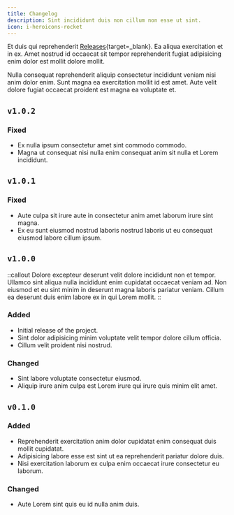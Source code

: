```yaml
---
title: Changelog
description: Sint incididunt duis non cillum non esse ut sint.
icon: i-heroicons-rocket
---
```


Et duis qui reprehenderit [Releases](https://github.com/nuxt/ui/releases){target=_blank}. Ea aliqua exercitation et in ex. Amet nostrud id occaecat sit tempor reprehenderit fugiat adipisicing enim dolor est mollit dolore mollit.

Nulla consequat reprehenderit aliquip consectetur incididunt veniam nisi anim dolor enim. Sunt magna ea exercitation mollit id est amet. Aute velit dolore fugiat occaecat proident est magna ea voluptate et.

## `v1.0.2`

### Fixed
- Ex nulla ipsum consectetur amet sint commodo commodo.
- Magna ut consequat nisi nulla enim consequat anim sit nulla et Lorem incididunt.

## `v1.0.1`

### Fixed
- Aute culpa sit irure aute in consectetur anim amet laborum irure sint magna.
- Ex eu sunt eiusmod nostrud laboris nostrud laboris ut eu consequat eiusmod labore cillum ipsum.

## `v1.0.0`

::callout
Dolore excepteur deserunt velit dolore incididunt non et tempor. Ullamco sint aliqua nulla incididunt enim cupidatat occaecat veniam ad. Non eiusmod et eu sint minim in deserunt magna laboris pariatur veniam. Cillum ea deserunt duis enim labore ex in qui Lorem mollit.
::

### Added
- Initial release of the project.
- Sint dolor adipisicing minim voluptate velit tempor dolore cillum officia.
- Cillum velit proident nisi nostrud.

### Changed
- Sint labore voluptate consectetur eiusmod.
- Aliquip irure anim culpa est Lorem irure qui irure quis minim elit amet.

## `v0.1.0`

### Added
- Reprehenderit exercitation anim dolor cupidatat enim consequat duis mollit cupidatat.
- Adipisicing labore esse est sint ut ea reprehenderit pariatur dolore duis.
- Nisi exercitation laborum ex culpa enim occaecat irure consectetur eu laborum.

### Changed
- Aute Lorem sint quis eu id nulla anim duis.
